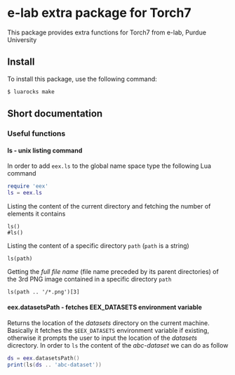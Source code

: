 # e-lab extra package for Torch7

This package provides extra functions for Torch7 from e-lab, Purdue University

## Install

To install this package, use the following command: 

```sh
$ luarocks make
```

## Short documentation

### Useful functions

#### ls - unix listing command

In order to add `eex.ls` to the global name space type the following Lua command

```lua
require 'eex'
ls = eex.ls
```

Listing the content of the current directory and fetching the number of elements it contains

```
ls()
#ls()
```

Listing the content of a specific directory `path` (`path` is a string)

```
ls(path)
```

Getting the *full file name* (file name preceded by its parent directories) of the 3rd PNG image contained in a specific directory `path`

```
ls(path .. '/*.png')[3]
```

#### eex.datasetsPath - fetches EEX_DATASETS environment variable

Returns the location of the *datasets* directory on the current machine. Basically it fetches the `$EEX_DATASETS` environment variable if existing, otherwise it prompts the user to input the location of the *datasets* dicrectory. In order to `ls` the content of the *abc-dataset* we can do as follow

```lua
ds = eex.datasetsPath()
print(ls(ds .. 'abc-dataset'))
```
